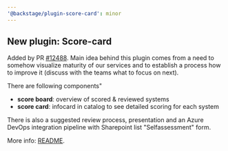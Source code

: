 ```yaml
---
'@backstage/plugin-score-card': minor
---
```


## New plugin: Score-card

Added by PR [#12488](https://github.com/backstage/backstage/pull/12488). Main idea behind this plugin comes from a need to somehow visualize maturity of our services and to establish a process how to improve it (discuss with the teams what to focus on next).

There are following components"

- **score board**: overview of scored & reviewed systems
- **score card**: infocard in catalog to see detailed scoring for each system

There is also a suggested review process, presentation and an Azure DevOps integration pipeline with Sharepoint list "Selfassessment" form.

More info: [README](https://github.com/backstage/backstage/tree/master/plugins/score-card).
